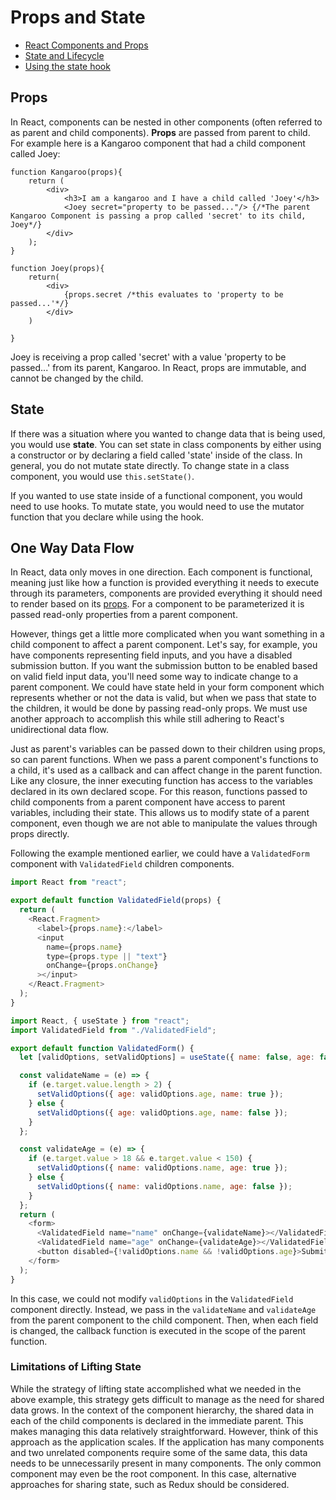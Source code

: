 # Props and State
- [React Components and Props](https://reactjs.org/docs/components-and-props.html)
- [State and Lifecycle](https://reactjs.org/docs/state-and-lifecycle.)
- [Using the state hook](https://reactjs.org/docs/hooks-state.html)

## Props

In React, components can be nested in other components (often referred to as parent and child components). **Props** are passed from parent to child. For example here is a Kangaroo component that had a child component called Joey:

```JS
function Kangaroo(props){
    return (
        <div>
            <h3>I am a kangaroo and I have a child called 'Joey'</h3>
            <Joey secret="property to be passed..."/> {/*The parent Kangaroo Component is passing a prop called 'secret' to its child, Joey*/}
        </div>
    );
}
```

```JS
function Joey(props){
    return(
        <div>
            {props.secret /*this evaluates to 'property to be passed...'*/}
        </div>
    )

}
```

Joey is receiving a prop called 'secret' with a value 'property to be passed...' from its parent, Kangaroo. In React, props are immutable, and cannot be changed by the child.



## State

If there was a situation where you wanted to change data that is being used, you would use **state**. You can set state in class components by either using a constructor or by declaring a field called 'state' inside of the class. In general, you do not mutate state directly. To change state in a class component, you would use `this.setState()`.

If you wanted to use state inside of a functional component, you would need to use hooks. To mutate state, you would need to use the mutator function that you declare while using the hook.

## One Way Data Flow

In React, data only moves in one direction. Each component is functional, meaning just like how a function is provided everything it needs to execute through its parameters, components are provided everything it should need to render based on its [props](../02-react-fundamentals/props-and-state.md). For a component to be parameterized it is passed read-only properties from a parent component.

However, things get a little more complicated when you want something in a child component to affect a parent component. Let's say, for example, you have components representing field inputs, and you have a disabled submission button. If you want the submission button to be enabled based on valid field input data, you'll need some way to indicate change to a parent component. We could have state held in your form component which represents whether or not the data is valid, but when we pass that state to the children, it would be done by passing read-only props. We must use another approach to accomplish this while still adhering to React's unidirectional data flow.

Just as parent's variables can be passed down to their children using props, so can parent functions. When we pass a parent component's functions to a child, it's used as a callback and can affect change in the parent function. Like any closure, the inner executing function has access to the variables declared in its own declared scope. For this reason, functions passed to child components from a parent component have access to parent variables, including their state. This allows us to modify state of a parent component, even though we are not able to manipulate the values through props directly.

Following the example mentioned earlier, we could have a `ValidatedForm` component with `ValidatedField` children components.

```javascript
import React from "react";

export default function ValidatedField(props) {
  return (
    <React.Fragment>
      <label>{props.name}:</label>
      <input
        name={props.name}
        type={props.type || "text"}
        onChange={props.onChange}
      ></input>
    </React.Fragment>
  );
}
```

```javascript
import React, { useState } from "react";
import ValidatedField from "./ValidatedField";

export default function ValidatedForm() {
  let [validOptions, setValidOptions] = useState({ name: false, age: false });

  const validateName = (e) => {
    if (e.target.value.length > 2) {
      setValidOptions({ age: validOptions.age, name: true });
    } else {
      setValidOptions({ age: validOptions.age, name: false });
    }
  };

  const validateAge = (e) => {
    if (e.target.value > 18 && e.target.value < 150) {
      setValidOptions({ name: validOptions.name, age: true });
    } else {
      setValidOptions({ name: validOptions.name, age: false });
    }
  };
  return (
    <form>
      <ValidatedField name="name" onChange={validateName}></ValidatedField>
      <ValidatedField name="age" onChange={validateAge}></ValidatedField>
      <button disabled={!validOptions.name && !validOptions.age}>Submit</button>
    </form>
  );
}
```

In this case, we could not modify `validOptions` in the `ValidatedField` component directly. Instead, we pass in the `validateName` and `validateAge` from the parent component to the child component. Then, when each field is changed, the callback function is executed in the scope of the parent function.

### Limitations of Lifting State

While the strategy of lifting state accomplished what we needed in the above example, this strategy gets difficult to manage as the need for shared data grows. In the context of the component hierarchy, the shared data in each of the child components is declared in the immediate parent. This makes managing this data relatively straightforward. However, think of this approach as the application scales. If the application has many components and two unrelated components require some of the same data, this data needs to be unnecessarily present in many components. The only common component may even be the root component. In this case, alternative approaches for sharing state, such as Redux should be considered.
